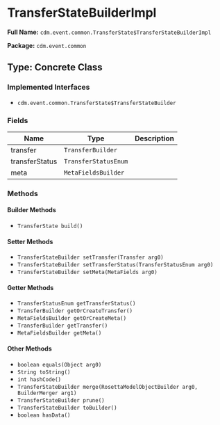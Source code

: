 # TransferStateBuilderImpl

**Full Name:** `cdm.event.common.TransferState$TransferStateBuilderImpl`

**Package:** `cdm.event.common`

## Type: Concrete Class

### Implemented Interfaces

- `cdm.event.common.TransferState$TransferStateBuilder`

### Fields

| Name | Type | Description |
|------|------|-------------|
| transfer | `TransferBuilder` |  |
| transferStatus | `TransferStatusEnum` |  |
| meta | `MetaFieldsBuilder` |  |

### Methods

#### Builder Methods

- `TransferState build()`

#### Setter Methods

- `TransferStateBuilder setTransfer(Transfer arg0)`
- `TransferStateBuilder setTransferStatus(TransferStatusEnum arg0)`
- `TransferStateBuilder setMeta(MetaFields arg0)`

#### Getter Methods

- `TransferStatusEnum getTransferStatus()`
- `TransferBuilder getOrCreateTransfer()`
- `MetaFieldsBuilder getOrCreateMeta()`
- `TransferBuilder getTransfer()`
- `MetaFieldsBuilder getMeta()`

#### Other Methods

- `boolean equals(Object arg0)`
- `String toString()`
- `int hashCode()`
- `TransferStateBuilder merge(RosettaModelObjectBuilder arg0, BuilderMerger arg1)`
- `TransferStateBuilder prune()`
- `TransferStateBuilder toBuilder()`
- `boolean hasData()`

